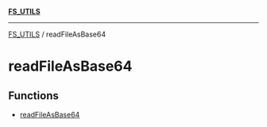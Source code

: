 [**FS_UTILS**](../README.md)

***

[FS_UTILS](../README.md) / readFileAsBase64

# readFileAsBase64

## Functions

- [readFileAsBase64](functions/readFileAsBase64.md)
